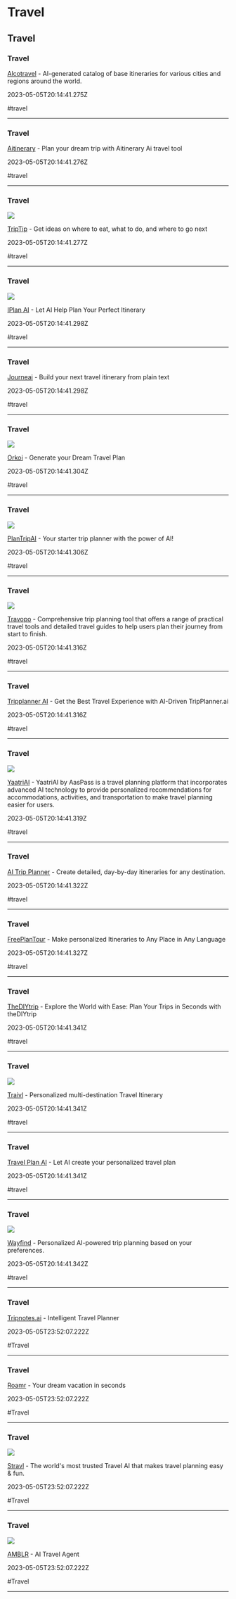 # Travel

## Travel

### Travel

[Alcotravel](https://aicotravel.com) - AI-generated catalog of base itineraries for various cities and regions around the world.

2023-05-05T20:14:41.275Z

#travel

---

### Travel

[Aitinerary](https://aitinerary.ai) - Plan your dream trip with Aitinerary Ai travel tool

2023-05-05T20:14:41.276Z

#travel

---

### Travel

![](https://d1muf25xaso8hp.cloudfront.net/https%3A%2F%2F970cf20274462ccd56c6229f387a1c81.cdn.bubble.io%2Ff1680806327741x636009313011546500%2Ftrip-tip-icon-2.jpg?w=&h=&auto=compress&dpr=1&fit=max)

[TripTip](https://app.asktriptip.com) - Get ideas on where to eat, what to do, and where to go next

2023-05-05T20:14:41.277Z

#travel

---

### Travel

![](https://iplan.ai/wp-content/uploads/2022/03/social-iplanai.png)

[IPlan AI](https://iplan.ai) - Let AI Help Plan Your Perfect Itinerary

2023-05-05T20:14:41.298Z

#travel

---

### Travel

[Journeai](https://journeai.com) - Build your next travel itinerary from plain text

2023-05-05T20:14:41.298Z

#travel

---

### Travel

![](https://www.orkoi.com/orkoi_meta.png)

[Orkoi](https://orkoi.com) - Generate your Dream Travel Plan

2023-05-05T20:14:41.304Z

#travel

---

### Travel

![](https://plantripai-fnwo5ov8e-testeai123.vercel.app/opengraph-image?b6a7fa0377d5c045)

[PlanTripAI](https://plantripai.com) - Your starter trip planner with the power of AI!

2023-05-05T20:14:41.306Z

#travel

---

### Travel

![](https://i.ytimg.com/vi/KoBU_IokX8s/maxresdefault.jpg)

[Travopo](https://travopo.com) - Comprehensive trip planning tool that offers a range of practical travel tools and detailed travel guides to help users plan their journey from start to finish.

2023-05-05T20:14:41.316Z

#travel

---

### Travel

[Tripplanner AI](https://tripplanner.ai) - Get the Best Travel Experience with AI-Driven TripPlanner.ai

2023-05-05T20:14:41.316Z

#travel

---

### Travel

![](https://static.wixstatic.com/media/a719d8_5b333c79e9dc4fc783c42b41eceabb22%7Emv2.png/v1/fit/w_2500,h_1330,al_c/a719d8_5b333c79e9dc4fc783c42b41eceabb22%7Emv2.png)

[YaatriAI](https://www.aaspassapp.com/yaatriai) - YaatriAI by AasPass is a travel planning platform that incorporates advanced AI technology to provide personalized recommendations for accommodations, activities, and transportation to make travel planning easier for users.

2023-05-05T20:14:41.319Z

#travel

---

### Travel

[AI Trip Planner](https://www.buildai.space/app/dae3da25-888e-448f-b15c-5a20ca4ca961) - Create detailed, day-by-day itineraries for any destination.

2023-05-05T20:14:41.322Z

#travel

---

### Travel

[FreePlanTour](https://www.freeplantour.com) - Make personalized Itineraries to Any Place in Any Language

2023-05-05T20:14:41.327Z

#travel

---

### Travel

[TheDIYtrip](https://www.thediytrip.com) - Explore the World with Ease: Plan Your Trips in Seconds with theDIYtrip

2023-05-05T20:14:41.341Z

#travel

---

### Travel

![](https://www.traivl.com/favicon_io/android-chrome-192x192.png)

[Traivl](https://www.traivl.com) - Personalized multi-destination Travel Itinerary

2023-05-05T20:14:41.341Z

#travel

---

### Travel

[Travel Plan AI](https://www.travelplan-ai.com) - Let AI create your personalized travel plan

2023-05-05T20:14:41.341Z

#travel

---

### Travel

![](https://www.wayfind.live/banner.png)

[Wayfind](https://www.wayfind.live) - Personalized AI-powered trip planning based on your preferences.

2023-05-05T20:14:41.342Z

#travel

---

### Travel

[Tripnotes.ai](https://formflow.co) - Intelligent Travel Planner

2023-05-05T23:52:07.222Z

#Travel

---

### Travel

[Roamr](https://imglarger.com) - Your dream vacation in seconds

2023-05-05T23:52:07.222Z

#Travel

---

### Travel

![](https://mycharacter.ai/images/metaPic.png)

[Stravl](https://mycharacter.ai) - The world's most trusted Travel AI that makes travel planning easy & fun.

2023-05-05T23:52:07.222Z

#Travel

---

### Travel

![](https://image.thum.io/get/maxAge/1/width/1024/https://peopleai.app/?v=6d9a)

[AMBLR](https://peopleai.app) - AI Travel Agent

2023-05-05T23:52:07.222Z

#Travel

---
